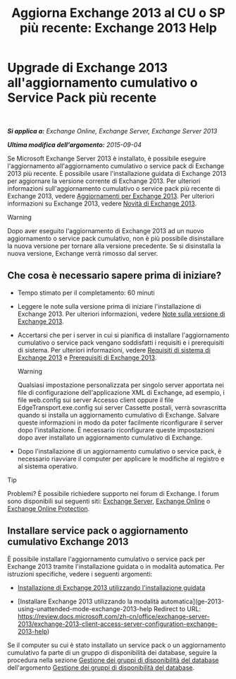 ﻿---
title: 'Aggiorna Exchange 2013 al CU o SP più recente: Exchange 2013 Help'
TOCTitle: Upgrade di Exchange 2013 all'aggiornamento cumulativo o Service Pack più recente
ms:assetid: 928a4a0b-0082-4d50-a696-bfaf2782f42d
ms:mtpsurl: https://technet.microsoft.com/it-it/library/JJ983803(v=EXCHG.150)
ms:contentKeyID: 52063127
ms.date: 05/22/2018
mtps_version: v=EXCHG.150
ms.translationtype: MT
---

# Upgrade di Exchange 2013 all'aggiornamento cumulativo o Service Pack più recente

 

_**Si applica a:** Exchange Online, Exchange Server, Exchange Server 2013_

_**Ultima modifica dell'argomento:** 2015-09-04_

Se Microsoft Exchange Server 2013 è installato, è possibile eseguire l'aggiornamento all'aggiornamento cumulativo o service pack di Exchange 2013 più recente. È possibile usare l'installazione guidata di Exchange 2013 per aggiornare la versione corrente di Exchange 2013. Per ulteriori informazioni sull'aggiornamento cumulativo o service pack più recente di Exchange 2013, vedere [Aggiornamenti per Exchange 2013](updates-for-exchange-2013-exchange-2013-help.md). Per ulteriori informazioni su Exchange 2013, vedere [Novità di Exchange 2013](what-s-new-in-exchange-2013-exchange-2013-help.md).


> [!WARNING]
> Dopo aver eseguito l'aggiornamento di Exchange 2013 ad un nuovo aggiornamento o service pack cumulativo, non è più possibile disinstallare la nuova versione per tornare alla versione precedente. Se si disinstalla la nuova versione, Exchange verrà rimosso dal server.



## Che cosa è necessario sapere prima di iniziare?

  - Tempo stimato per il completamento: 60 minuti

  - Leggere le note sulla versione prima di iniziare l'installazione di Exchange 2013. Per ulteriori informazioni, vedere [Note sulla versione di Exchange 2013](release-notes-for-exchange-2013-exchange-2013-help.md).

  - Accertarsi che per i server in cui si pianifica di installare l'aggiornamento cumulativo o service pack vengano soddisfatti i requisiti e i prerequisiti di sistema. Per ulteriori informazioni, vedere [Requisiti di sistema di Exchange 2013](exchange-2013-system-requirements-exchange-2013-help.md) e [Prerequisiti di Exchange 2013](exchange-2013-prerequisites-exchange-2013-help.md).
    

    > [!WARNING]
    > Qualsiasi impostazione personalizzata per singolo server apportata nei file di configurazione dell'applicazione XML di Exchange, ad esempio, i file web.config sui server Accesso client oppure il file EdgeTransport.exe.config sui server Cassette postali, verrà sovrascritta quando si installa un aggiornamento cumulativo di Exchange. Salvare queste informazioni in modo da poter facilmente riconfigurare il server dopo l'installazione. È necessario riconfigurare queste impostazioni dopo aver installato un aggiornamento cumulativo di Exchange.



  - Dopo l'installazione di un aggiornamento cumulativo o service pack, è necessario riavviare il computer per applicare le modifiche al registro e al sistema operativo.


> [!TIP]
> Problemi? È possibile richiedere supporto nei forum di Exchange. I forum sono disponibili sui seguenti siti: <A href="https://go.microsoft.com/fwlink/p/?linkid=60612">Exchange Server</A>, <A href="https://go.microsoft.com/fwlink/p/?linkid=267542">Exchange Online</A> o <A href="https://go.microsoft.com/fwlink/p/?linkid=285351">Exchange Online Protection</A>.



## Installare service pack o aggiornamento cumulativo Exchange 2013

È possibile installare l'aggiornamento cumulativo o service pack per Exchange 2013 tramite l'installazione guidata o in modalità automatica. Per istruzioni specifiche, vedere i seguenti argomenti:

  - [Installazione di Exchange 2013 utilizzando l'installazione guidata](install-exchange-2013-using-the-setup-wizard-exchange-2013-help.md)

  - [Installare Exchange 2013 utilizzando la modalità automatica](ge-2013-using-unattended-mode-exchange-2013-help 
Redirect to URL: https://review.docs.microsoft.com/zh-cn/office/exchange-server-2013/exchange-2013-client-access-server-configuration-exchange-2013-help)

Se il computer su cui è stato installato un service pack o un aggiornamento cumulativo fa parte di un gruppo di disponibilità dei database, seguire la procedura nella sezione [Gestione dei gruppi di disponibilità del database](managing-database-availability-groups-exchange-2013-help.md) dell'argomento [Gestione dei gruppi di disponibilità del database](managing-database-availability-groups-exchange-2013-help.md).

